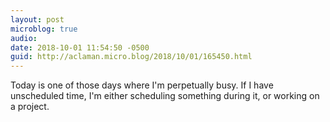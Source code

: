 ```yaml
---
layout: post
microblog: true
audio: 
date: 2018-10-01 11:54:50 -0500
guid: http://aclaman.micro.blog/2018/10/01/165450.html
---
```

Today is one of those days where I'm perpetually busy. If I have unscheduled time, I'm either scheduling something during it, or working on a project.
